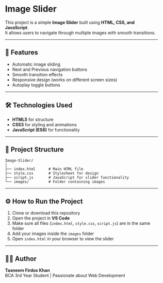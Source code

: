 # Image Slider

This project is a simple **Image Slider** built using **HTML, CSS, and JavaScript**.  
It allows users to navigate through multiple images with smooth transitions.

---

## 🚀 Features
- Automatic image sliding  
- Next and Previous navigation buttons  
- Smooth transition effects  
- Responsive design (works on different screen sizes) 
- Autoplay toggle buttons  

---

## 🛠️ Technologies Used
- **HTML5** for structure  
- **CSS3** for styling and animations  
- **JavaScript (ES6)** for functionality  

---

## 📂 Project Structure
```
Image-Slider/
│
├── index.html      # Main HTML file
├── style.css       # Stylesheet for design
├── script.js       # JavaScript for slider functionality
└── images/         # Folder containing images
```

---

## ⚙️ How to Run the Project
1. Clone or download this repository  
2. Open the project in **VS Code**  
3. Make sure all files (`index.html`, `style.css`, `script.js`) are in the same folder  
4. Add your images inside the `images` folder  
5. Open `index.html` in your browser to view the slider  

---

## 👩‍💻 Author
**Tasneem Firdos Khan**  
BCA 3rd Year Student | Passionate about Web Development  
